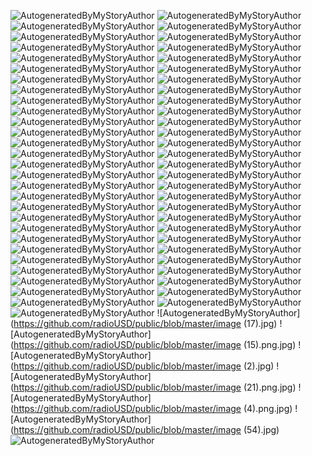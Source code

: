 ![AutogeneratedByMyStoryAuthor](https://github.com/radioUSD/public/blob/master/IMG_-4ugqab.jpg)
![AutogeneratedByMyStoryAuthor](https://github.com/radioUSD/public/blob/master/IMG_-df9lcz.jpg)
![AutogeneratedByMyStoryAuthor](https://github.com/radioUSD/public/blob/master/IMG_-ekz8yl.jpg)
![AutogeneratedByMyStoryAuthor](https://github.com/radioUSD/public/blob/master/IMG_-hnfvux.jpg)
![AutogeneratedByMyStoryAuthor](https://github.com/radioUSD/public/blob/master/IMG_-yc4xd6.jpg)
![AutogeneratedByMyStoryAuthor](https://github.com/radioUSD/public/blob/master/IMG_-nmri1e.jpg)
![AutogeneratedByMyStoryAuthor](https://github.com/radioUSD/public/blob/master/IMG_20200803_155531.jpg)
![AutogeneratedByMyStoryAuthor](https://github.com/radioUSD/public/blob/master/IMG_8bcrgd.jpg)
![AutogeneratedByMyStoryAuthor](https://github.com/radioUSD/public/blob/master/IMG_d8d4cb.jpg)
![AutogeneratedByMyStoryAuthor](https://github.com/radioUSD/public/blob/master/IMG_a7xp8x.jpg)
![AutogeneratedByMyStoryAuthor](https://github.com/radioUSD/public/blob/master/IMG_i9e1tk.jpg)
![AutogeneratedByMyStoryAuthor](https://github.com/radioUSD/public/blob/master/IMG_nnh43p.jpg)
![AutogeneratedByMyStoryAuthor](https://github.com/radioUSD/public/blob/master/IMG_pya0pw.jpg)
![AutogeneratedByMyStoryAuthor](https://github.com/radioUSD/public/blob/master/IMG_ss1xds.jpg)
![AutogeneratedByMyStoryAuthor](https://github.com/radioUSD/public/blob/master/IMG_v7a7is.jpg)
![AutogeneratedByMyStoryAuthor](https://github.com/radioUSD/public/blob/master/IMG_tthafw.jpg)
![AutogeneratedByMyStoryAuthor](https://github.com/radioUSD/public/blob/master/IMG_w2bjl8.jpg)
![AutogeneratedByMyStoryAuthor](https://github.com/radioUSD/public/blob/master/Screenshot_20200718-184640.png)
![AutogeneratedByMyStoryAuthor](https://github.com/radioUSD/public/blob/master/Screenshot_20200718-184648.png)
![AutogeneratedByMyStoryAuthor](https://github.com/radioUSD/public/blob/master/Screenshot_20200718-184653.png)
![AutogeneratedByMyStoryAuthor](https://github.com/radioUSD/public/blob/master/Screenshot_20200722-114559.png)
![AutogeneratedByMyStoryAuthor](https://github.com/radioUSD/public/blob/master/Screenshot_20200731-092501.png)
![AutogeneratedByMyStoryAuthor](https://github.com/radioUSD/public/blob/master/Screenshot_20200731-110440.png)
![AutogeneratedByMyStoryAuthor](https://github.com/radioUSD/public/blob/master/Screenshot_20200731-195953.png)
![AutogeneratedByMyStoryAuthor](https://github.com/radioUSD/public/blob/master/Screenshot_20200731-201225.png)
![AutogeneratedByMyStoryAuthor](https://github.com/radioUSD/public/blob/master/Screenshot_20200731-202142.png)
![AutogeneratedByMyStoryAuthor](https://github.com/radioUSD/public/blob/master/Screenshot_20200731-202200.png)
![AutogeneratedByMyStoryAuthor](https://github.com/radioUSD/public/blob/master/Screenshot_20200801-180417.png)
![AutogeneratedByMyStoryAuthor](https://github.com/radioUSD/public/blob/master/Screenshot_20200802-082948.png)
![AutogeneratedByMyStoryAuthor](https://github.com/radioUSD/public/blob/master/Screenshot_20200802-083259.png)
![AutogeneratedByMyStoryAuthor](https://github.com/radioUSD/public/blob/master/Screenshot_20200802-083741.png)
![AutogeneratedByMyStoryAuthor](https://github.com/radioUSD/public/blob/master/Screenshot_20200802-084205.png)
![AutogeneratedByMyStoryAuthor](https://github.com/radioUSD/public/blob/master/Screenshot_20200802-084552.png)
![AutogeneratedByMyStoryAuthor](https://github.com/radioUSD/public/blob/master/Screenshot_20200802-084935.png)
![AutogeneratedByMyStoryAuthor](https://github.com/radioUSD/public/blob/master/Screenshot_20200802-085957.png)
![AutogeneratedByMyStoryAuthor](https://github.com/radioUSD/public/blob/master/Screenshot_20200802-090339.png)
![AutogeneratedByMyStoryAuthor](https://github.com/radioUSD/public/blob/master/Screenshot_20200802-091004.png)
![AutogeneratedByMyStoryAuthor](https://github.com/radioUSD/public/blob/master/Screenshot_20200802-133036.png)
![AutogeneratedByMyStoryAuthor](https://github.com/radioUSD/public/blob/master/Screenshot_20200802-173342.png)
![AutogeneratedByMyStoryAuthor](https://github.com/radioUSD/public/blob/master/Screenshot_20200802-183732.png)
![AutogeneratedByMyStoryAuthor](https://github.com/radioUSD/public/blob/master/Screenshot_20200802-205856.png)
![AutogeneratedByMyStoryAuthor](https://github.com/radioUSD/public/blob/master/Screenshot_20200803-143904.png)
![AutogeneratedByMyStoryAuthor](https://github.com/radioUSD/public/blob/master/Screenshot_20200803-151356.png)
![AutogeneratedByMyStoryAuthor](https://github.com/radioUSD/public/blob/master/Screenshot_20200803-163633.png)
![AutogeneratedByMyStoryAuthor](https://github.com/radioUSD/public/blob/master/Screenshot_20200804-121830.png)
![AutogeneratedByMyStoryAuthor](https://github.com/radioUSD/public/blob/master/Screenshot_20200804-144222.png)
![AutogeneratedByMyStoryAuthor](https://github.com/radioUSD/public/blob/master/Screenshot_20200804-144657.png)
![AutogeneratedByMyStoryAuthor](https://github.com/radioUSD/public/blob/master/Screenshot_20200804-145131.png)
![AutogeneratedByMyStoryAuthor](https://github.com/radioUSD/public/blob/master/Screenshot_20200805-121450.png)
![AutogeneratedByMyStoryAuthor](https://github.com/radioUSD/public/blob/master/Screenshot_20200805-121956.png)
![AutogeneratedByMyStoryAuthor](https://github.com/radioUSD/public/blob/master/Screenshot_20200805-122325.png)
![AutogeneratedByMyStoryAuthor](https://github.com/radioUSD/public/blob/master/Screenshot_20200805-123314.png)
![AutogeneratedByMyStoryAuthor](https://github.com/radioUSD/public/blob/master/Screenshot_20200805-124046.png)
![AutogeneratedByMyStoryAuthor](https://github.com/radioUSD/public/blob/master/Screenshot_20200805-124803.png)
![AutogeneratedByMyStoryAuthor](https://github.com/radioUSD/public/blob/master/Screenshot_20200807-200017.png)
![AutogeneratedByMyStoryAuthor](https://github.com/radioUSD/public/blob/master/cyberexpatsGuide.jpg)
![AutogeneratedByMyStoryAuthor](https://github.com/radioUSD/public/blob/master/hal_lawlor.jpg)
![AutogeneratedByMyStoryAuthor](https://github.com/radioUSD/public/blob/master/image (17).jpg)
![AutogeneratedByMyStoryAuthor](https://github.com/radioUSD/public/blob/master/image (15).png.jpg)
![AutogeneratedByMyStoryAuthor](https://github.com/radioUSD/public/blob/master/image (2).jpg)
![AutogeneratedByMyStoryAuthor](https://github.com/radioUSD/public/blob/master/image (21).png.jpg)
![AutogeneratedByMyStoryAuthor](https://github.com/radioUSD/public/blob/master/image (4).png.jpg)
![AutogeneratedByMyStoryAuthor](https://github.com/radioUSD/public/blob/master/image (54).jpg)
![AutogeneratedByMyStoryAuthor](https://github.com/radioUSD/public/blob/master/p8218_v_v8_aa.jpg)
